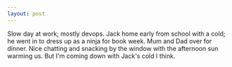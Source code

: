```yaml
---
layout: post
---
```


Slow day at work; mostly devops. Jack home early from school with a cold; he
went in to dress up as a ninja for book week. Mum and Dad over for dinner. Nice
chatting and snacking by the window with the afternoon sun warming us. But I'm
coming down with Jack's cold I think.
